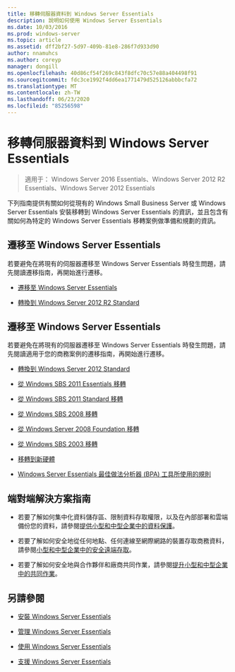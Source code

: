 ```yaml
---
title: 移轉伺服器資料到 Windows Server Essentials
description: 說明如何使用 Windows Server Essentials
ms.date: 10/03/2016
ms.prod: windows-server
ms.topic: article
ms.assetid: dff2bf27-5d97-409b-81e8-286f7d933d90
author: nnamuhcs
ms.author: coreyp
manager: dongill
ms.openlocfilehash: 40d86cf54f269c843f8dfc70c57e88a404498f91
ms.sourcegitcommit: fdc3ce1992f4dd6ea1771479d525126abbbcfa72
ms.translationtype: MT
ms.contentlocale: zh-TW
ms.lasthandoff: 06/23/2020
ms.locfileid: "85256598"
---
```

# <a name="migrate-server-data-to-windows-server-essentials"></a>移轉伺服器資料到 Windows Server Essentials

>適用于： Windows Server 2016 Essentials、Windows Server 2012 R2 Essentials、Windows Server 2012 Essentials

下列指南提供有關如何從現有的 Windows Small Business Server 或 Windows Server Essentials 安裝移轉到 Windows Server Essentials 的資訊，並且包含有關如何為特定的 Windows Server Essentials 移轉案例做準備和規劃的資訊。  
  
## <a name="migrate-to-windows-server-essentials"></a>遷移至 Windows Server Essentials  
 若要避免在將現有的伺服器遷移至 Windows Server Essentials 時發生問題，請先閱讀遷移指南，再開始進行遷移。  
  

-   [遷移至 Windows Server Essentials](Migrate-from-Previous-Versions-to-Windows-Server-Essentials-or-Windows-Server-Essentials-Experience.md)  
  
-   [轉換到 Windows Server 2012 R2 Standard](Transition-from-Windows-Server-2012-R2-Essentials-to-Windows-Server-2012-R2-Standard.md)  

  
## <a name="migrate-to-windows-server-essentials"></a>遷移至 Windows Server Essentials  
 若要避免在將現有的伺服器遷移至 Windows Server Essentials 時發生問題，請先閱讀適用于您的商務案例的遷移指南，再開始進行遷移。  
  

-   [轉換到 Windows Server 2012 Standard](Transition-from-Windows-Server-2012-Essentials-to-Windows-Server-2012-Standard.md)  
  
-   [從 Windows SBS 2011 Essentials 移轉](Migrate-Windows-Small-Business-Server-2011-Essentials-to-Windows-Server-Essentials.md)  
  
-   [從 Windows SBS 2011 Standard 移轉](Migrate-Windows-Small-Business-Server-2011-Standard-to-Windows-Server-Essentials.md)  
  
-   [從 Windows SBS 2008 移轉](Migrate-Windows-Small-Business-Server-2008-to-Windows-Server-Essentials.md)  
  
-   [從 Windows Server 2008 Foundation 移轉](Migrate-Windows-Server-2008-Foundation-to-Windows-Server-Essentials.md)  
  
-   [從 Windows SBS 2003 移轉](Migrate-Windows-Small-Business-Server-2003-to-Windows-Server-Essentials.md)  
  
-   [移轉到新硬體](Migrate-Windows-Server-Essentials-to-New-Hardware.md)  
  
-   [Windows Server Essentials 最佳做法分析器 (BPA) 工具所使用的規則](Rules-used-by-the-Windows-Server-Essentials-Best-Practices-Analyzer--BPA--Tool.md)  

  
## <a name="end-to-end-solution-guides"></a>端對端解決方案指南  
  
-    若要了解如何集中化資料儲存區、限制資料存取權限，以及在內部部署和雲端備份您的資料，請參閱[提供小型和中型企業中的資料保護](https://technet.microsoft.com/library/dn582043.aspx)。  
  
-    若要了解如何安全地從任何地點、任何連線至網際網路的裝置存取商務資料，請參閱[小型和中型企業中的安全遠端存取](https://technet.microsoft.com/library/dn629457.aspx)。  
  
-    若要了解如何安全地與合作夥伴和廠商共同作業，請參閱[提升小型和中型企業中的共同作業](https://technet.microsoft.com/library/dn747893.aspx)。  
  
## <a name="see-also"></a>另請參閱  
  
-   [安裝 Windows Server Essentials](../install/Install-Windows-Server-Essentials.md)  
  
-   [管理 Windows Server Essentials](../manage/Manage-Windows-Server-Essentials.md)  
  
-   [使用 Windows Server Essentials](../use/Use-Windows-Server-Essentials.md)  
  
-   [支援 Windows Server Essentials](../support/Support-Windows-Server-Essentials.md)
